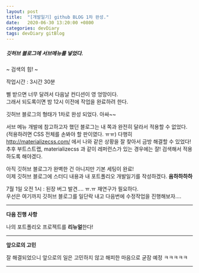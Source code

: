 ```yaml
---
layout: post
title:  "[개발일기] github BLOG 1차 완성."
date:   2020-06-30 13:20:00 +0800
categories: devDiary
tags: devDiary gitBlog
---
```


##### 깃허브 블로그에 서브메뉴를 넣었다.
~ 검색의 힘! ~

작업시간 : 3시간 30분

삘 받으면 너무 달려서 다음날 컨디션이 영 엉망이다.  
그래서 되도록이면 밤 12시 이전에 작업을 완료하려 한다.  

깃허브 블로그의 형태가 1차로 완성 되었다. 아싸~~  

서브 메뉴 개발에 참고하고자 했던 블로그는 내 쪽과 완전히 달라서 적용할 수 없었다.   
(적용하려면 CSS 전체를 손봐야 할 판이였다. ㅠㅠ)
다행히 http://materializecss.com/ 에서 나와 같은 상황을 잘 찾아서 금방 해결할 수 있었다!  
추후 부트스트랩, materializecss 과 같이 레퍼런스가 있는 경우에는 잘! 검색해서 적용하도록 해야겠다.  

아직 깃허브 블로그가 완벽한 건 아니지만 기본 세팅이 완료!  
이제 깃허브 블로그에 스터디 내용과 내 포트폴리오 개발일기를 작성하겠다. **음하하하하**  


7월 1일 오전 1시 : 된장 버그 발견.... ㅠ.ㅠ 재연구가 필요하다.  
우선은 여기까지 깃허브 블로그를 일단락 내고 다음번에 수정작업을 진행해보자.... 

-----------------------------------
**다음 진행 사항**  

나의 포트폴리오 프로젝트를 **리뉴얼**한다!  

------------------------------------
**앞으로의 고민**  

잘 해결되었으니 앞으로의 일은 고민하지 않고 해피한 마음으로 굳잠 예정 ㅋㅋㅋㅋㅋ  

------------------------------------

